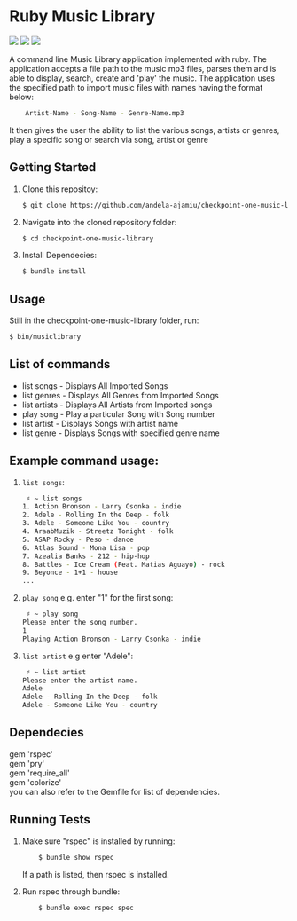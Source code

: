 # Ruby Music Library 
<a href="https://codeclimate.com/github/andela-ajamiu/checkpoint-one-music-library"><img src="https://codeclimate.com/github/andela-ajamiu/checkpoint-one-music-library/badges/gpa.svg" /></a>
<a href="https://codeclimate.com/github/andela-ajamiu/checkpoint-one-music-library"><img src="https://codeclimate.com/github/andela-ajamiu/checkpoint-one-music-library/badges/issue_count.svg" /></a>
<a href="https://travis-ci.org/andela-ajamiu/checkpoint-one-music-library"><img src="https://api.travis-ci.org/andela-ajamiu/checkpoint-one-music-library.svg?branch=master" /></a>

A command line Music Library application implemented with ruby. The application accepts a file path to the music mp3 files, parses them and is able to display, search, create and 'play' the music. The application uses the specified path to import music files with names having the format below:

```sh
    Artist-Name - Song-Name - Genre-Name.mp3
```
It then gives the user the ability to list the various songs, artists or genres, play a specific song or search via song, artist or genre

## Getting Started

1.  Clone this repositoy:
    ```sh
    $ git clone https://github.com/andela-ajamiu/checkpoint-one-music-library.git
    ```

2.  Navigate into the cloned repository folder:

    ```sh
    $ cd checkpoint-one-music-library
    ```

3.  Install Dependecies:
    ```sh
    $ bundle install
    ```

## Usage
Still in the checkpoint-one-music-library folder, run:
```sh
$ bin/musiclibrary
```

## List of commands
*  list songs - Displays All Imported Songs  
*  list genres - Displays All Genres from Imported Songs  
*  list artists - Displays All Artists from Imported songs  
*  play song - Play a particular Song with Song number  
*  list artist - Displays Songs with artist name  
*  list genre - Displays Songs with specified genre name  
   

## Example command usage:
1. `list songs`:
    
    ```bash
     ♯ ~ list songs
    1. Action Bronson - Larry Csonka - indie
    2. Adele - Rolling In the Deep - folk
    3. Adele - Someone Like You - country
    4. AraabMuzik - Streetz Tonight - folk
    5. ASAP Rocky - Peso - dance
    6. Atlas Sound - Mona Lisa - pop
    7. Azealia Banks - 212 - hip-hop
    8. Battles - Ice Cream (Feat. Matias Aguayo) - rock
    9. Beyonce - 1+1 - house
    ...
    ```
2. `play song` e.g. enter "1" for the first song:
    
    ```bash
     ♯ ~ play song
    Please enter the song number.
    1
    Playing Action Bronson - Larry Csonka - indie

    ```
3. `list artist` e.g enter "Adele":
    
    ```bash
     ♯ ~ list artist
    Please enter the artist name.
    Adele
    Adele - Rolling In the Deep - folk
    Adele - Someone Like You - country
    ```

## Dependecies
gem 'rspec'<br>
gem 'pry'<br>
gem 'require_all'<br>
gem 'colorize'<br>
you can also refer to the Gemfile for list of dependencies.


## Running Tests
1. Make sure "rspec" is installed by running:
    ```sh
        $ bundle show rspec
    ```
    If a path is listed, then rspec is installed.

2. Run rspec through bundle:
    ```sh
        $ bundle exec rspec spec
    ```